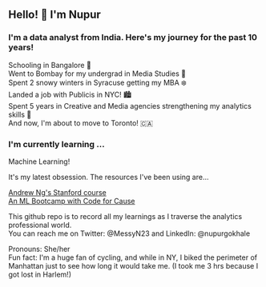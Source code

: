 ## Hello! :wave: I'm Nupur

### I'm a data analyst from India. Here's my journey for the past 10 years! 

Schooling in Bangalore :palm_tree: <br />
Went to Bombay for my undergrad in Media Studies :ocean: <br />
Spent 2 snowy winters in Syracuse getting my MBA :snowflake: <br /> 
Landed a job with Publicis in NYC! :cityscape: <br /> 
Spent 5 years in Creative and Media agencies strengthening my analytics skills :muscle: <br /> 
And now, I'm about to move to Toronto! :canada: <br /> 

### I'm currently learning ... 

<p class="f5">Machine Learning!</p>

It's my latest obsession. The resources I've been using are... 

<a href="https://www.coursera.org/learn/machine-learning/">Andrew Ng's Stanford course</a> <br /> 
<a href="https://github.com/codeforcauseorg/ML-Bootcamp-July/">An ML Bootcamp with Code for Cause</a>

This github repo is to record all my learnings as I traverse the analytics professional world. <br />
You can reach me on Twitter: @MessyN23 and LinkedIn: @nupurgokhale 

Pronouns: She/her <br /> 
Fun fact: I'm a huge fan of cycling, and while in NY, I biked the perimeter of Manhattan just to see how long it would take me. (I took me 3 hrs because I got lost in Harlem!) 

<!--
**Nupur2308/Nupur2308** is a ✨ _special_ ✨ repository because its `README.md` (this file) appears on your GitHub profile.


Here are some ideas to get you started:

- 🔭 I’m currently working on ...
- 🌱 I’m currently learning ...
- 👯 I’m looking to collaborate on ...
- 🤔 I’m looking for help with ...
- 💬 Ask me about ...
- 📫 How to reach me: ...
- 😄 Pronouns: ...
- ⚡ Fun fact: ...
-->
